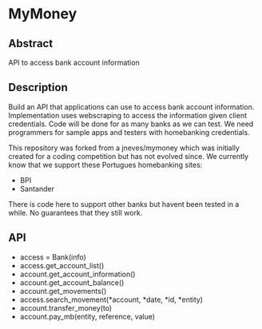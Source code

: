MyMoney
=======

Abstract
--------

API to access bank account information

Description
-----------

Build an API that applications can use to access bank account information. Implementation uses webscraping to access the information given client credentials. Code will be done for as many banks as we can test. We need programmers for sample apps and testers with homebanking credentials.

This repository was forked from a jneves/mymoney which was initially created for a coding competition but has not evolved since. We currently know that we support these Portugues homebanking sites:

- BPI
- Santander

There is code here to support other banks but havent been tested in a while. No guarantees that they still work.


API
---

* access = Bank(info)
* access.get_account_list()
* account.get_account_information()
* account.get_account_balance()
* account.get_movements()
* access.search_movement(*account, *date, *id, *entity)
* account.transfer_money(to)
* account.pay_mb(entity, reference, value)

